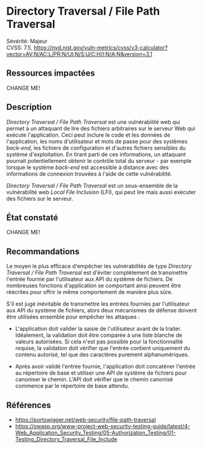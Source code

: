 # Directory Traversal / File Path Traversal

Sévérité: Majeur  
CVSS: 7.5, https://nvd.nist.gov/vuln-metrics/cvss/v3-calculator?vector=AV:N/AC:L/PR:N/UI:N/S:U/C:H/I:N/A:N&version=3.1

## Ressources impactées

CHANGE ME!

## Description

_Directory Traversal / File Path Traversal_ est une vulnérabilité web qui permet à un attaquant de lire des fichiers arbitraires sur le serveur Web qui exécute l'application. Ceci peut inclure le code et les données de l'application, les noms d'utilisateur et mots de passe pour des systèmes _back-end_, les fichiers de configuration et d'autres fichiers sensibles du système d'exploitation. En tirant parti de ces informations, un attaquant pourrait potentiellement obtenir le contrôle total du serveur - par exemple lorsque le système _back-end_ est accessible à distance avec des informations de connexion trouvées à l'aide de cette vulnérabilité.

_Directory Traversal / File Path Traversal_ est un sous-ensemble de la vulnérabilité web _Local File Inclusion_ (LFI), qui peut lire mais aussi exécuter des fichiers sur le serveur.

## État constaté

CHANGE ME!

## Recommandations

Le moyen le plus efficace d'empêcher les vulnérabilités de type _Directory Traversal / File Path Traversal_ est d'éviter complètement de transmettre l'entrée fournie par l'utilisateur aux API du système de fichiers. De nombreuses fonctions d'application se comportant ainsi peuvent être réécrites pour offrir le même comportement de manière plus sûre.

S'il est jugé inévitable de transmettre les entrées fournies par l'utilisateur aux API du système de fichiers, alors deux mécanismes de défense doivent être utilisées ensemble pour empêcher les attaques :

* L'application doit valider la saisie de l'utilisateur avant de la traiter. Idéalement, la validation doit être comparée à une liste blanche de valeurs autorisées. Si cela n'est pas possible pour la fonctionnalité requise, la validation doit vérifier que l'entrée contient uniquement du contenu autorisé, tel que des caractères purement alphanumériques.

* Après avoir validé l'entrée fournie, l'application doit concaténer l'entrée au répertoire de base et utiliser une API de système de fichiers pour canoniser le chemin. L'API doit vérifier que le chemin canonisé commence par le répertoire de base attendu.

## Références

* https://portswigger.net/web-security/file-path-traversal
* https://owasp.org/www-project-web-security-testing-guide/latest/4-Web_Application_Security_Testing/05-Authorization_Testing/01-Testing_Directory_Traversal_File_Include
